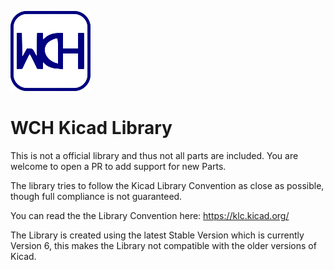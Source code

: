 ![WCH Library Logo](/resources/logo.png)

# WCH Kicad Library

This is not a official library and thus not all parts are included. You are welcome to open a PR to add support for new Parts.

The library tries to follow the Kicad Library Convention as close as possible, though full compliance is not guaranteed.

You can read the the Library Convention here: <https://klc.kicad.org/>

The Library is created using the latest Stable Version which is currently Version 6, this makes the Library not compatible with the older versions of Kicad. 

